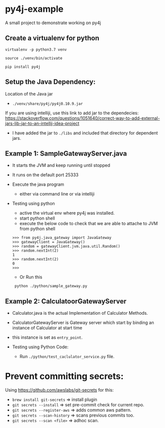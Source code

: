 # py4j-example
A small project to demonstrate working on py4j

## Create a virtualenv for python

 `virtualenv -p python3.7 venv`

 `source ./venv/bin/activate`

 `pip install py4j`

 ## Setup the Java Dependency:
 Location of the Java jar

 - `./venv/share/py4j/py4j0.10.9.jar`

 If you are using intelliji, use this link to add jar to the dependecies: https://stackoverflow.com/questions/1051640/correct-way-to-add-external-jars-lib-jar-to-an-intellij-idea-project

 - I have added the jar to `./libs` and included that directory for dependent jars.

 ## Example 1: SampleGatewayServer.java

 - It starts the JVM and keep running until stopped
 - It runs on the default port 25333
 - Execute the java program
    - either via command line or via intelliji
 - Testing using python
   - active the virtual env where py4j was installed.
   - start python shell
   - execute the below code to check that we are able to attache to JVM from python shell
   ```
   >>> from py4j.java_gateway import JavaGateway
   >>> gatewayClient = JavaGateway()
   >>> random = gatewayClient.jvm.java.util.Random()
   >>> random.nextInt(2)
   1
   >>> random.nextInt(2)
   0
   >>>
   ```
   - Or Run this

   ` python ./python/sample_gateway.py`



## Example 2: CalculatoorGatewayServer

 - Calculator.java is the actual Implementation of Calculator Methods.
 - CalculatorGatewayServer is Gateway server which start by binding an instance of Calculator at start time
 - this instance is set as `entry_point`.

 - Testing using Python Code:
    - Run `./python/test_caclulator_service.py` file.


# Prevent committing secrets:
   Using https://github.com/awslabs/git-secrets for this:
   - `brew install git-secrets` => install plugin
   - `git secrets --install` => set pre-commit check for current repo.
   - `git secrets --register-aws` => adds common aws pattern.
   - `git secrets --scan-history` => scans previous commits too.
   - `git secrets --scan <file>` => adhoc scan.
